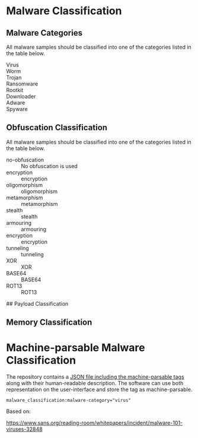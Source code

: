 # Malware Classification

## Malware Categories

All malware samples should be classified into one of the categories listed in the table below. 

<dl>
<dt>Virus</dt>
<dd><dd>

<dt>Worm</dt>
<dd><dd>

<dt>Trojan</dt>
<dd><dd>

<dt>Ransomware</dt>
<dd><dd>

<dt>Rootkit</dt>
<dd><dd>

<dt>Downloader</dt>
<dd><dd>

<dt>Adware</dt>
<dd><dd>

<dt>Spyware</dt>
<dd><dd>

</dl>

## Obfuscation Classification

All malware samples should be classified into one of the categories listed in the table below. 

<dl>
<dt>no-obfuscation</dt>
<dd>No obfuscation is used<dd>
<dt>encryption</dt>
<dd>encryption<dd>
<dt>oligomorphism</dt>
<dd>oligomorphism<dd>
<dt>metamorphism</dt>
<dd>metamorphism<dd>
<dt>stealth</dt>
<dd>stealth<dd>
<dt>armouring</dt>
<dd>armouring<dd>
<dt>encryption</dt>
<dd>encryption<dd>
<dt>tunneling</dt>
<dd>tunneling<dd>
<dt>XOR</dt>
<dd>XOR<dd>
<dt>BASE64</dt>
<dd>BASE64<dd>
<dt>ROT13</dt>
<dd>ROT13<dd>
</dl>
## Payload Classification


## Memory Classification


# Machine-parsable Malware Classification

The repository contains a [JSON file including the machine-parsable tags](machinetag.json)
along with their human-readable description. The software can use both
representation on the user-interface and store the tag as machine-parsable.

~~~~
malware_classification:malware-category="virus"
~~~~

Based on:

https://www.sans.org/reading-room/whitepapers/incident/malware-101-viruses-32848


